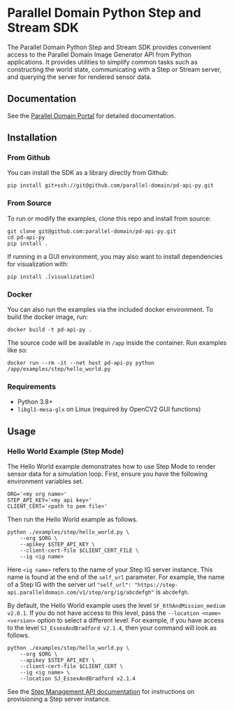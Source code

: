 # Parallel Domain Python Step and Stream SDK

The Parallel Domain Python Step and Stream SDK provides convenient
access to the Parallel Domain Image Generator API from Python
applications.
It provides utilities to simplify common tasks such as
constructing the world state,
communicating with a Step or Stream server,
and querying the server for rendered sensor data.


## Documentation

See the [Parallel Domain Portal](https://app.paralleldomain.com/docs)
for detailed documentation.


## Installation

### From Github

You can install the SDK as a library directly from Github:

```shell
pip install git+ssh://git@github.com/parallel-domain/pd-api-py.git
```

### From Source

To run or modify the examples, clone this repo and install from source:
```shell
git clone git@github.com:parallel-domain/pd-api-py.git
cd pd-api-py
pip install .
```

If running in a GUI environment, you may also want to install dependencies for visualization with:
```shell
pip install .[visualization]
```

### Docker

You can also run the examples via the included docker environment.
To build the docker image, run:
```shell
docker build -t pd-api-py .
```
The source code will be available in `/app` inside the container. Run examples like so:
```shell
docker run --rm -it --net host pd-api-py python /app/examples/step/hello_world.py
```

### Requirements

* Python 3.8+
* `libgl1-mesa-glx` on Linux (required by OpenCV2 GUI functions)


## Usage

### Hello World Example (Step Mode)

The Hello World example demonstrates how to use Step Mode to render
sensor data for a simulation loop.
First, ensure you have the following environment variables set.
```shell
ORG='<my org name>'
STEP_API_KEY='<my api key>'
CLIENT_CERT='<path to pem file>'
```
Then run the Hello World example as follows.
```shell
python ./examples/step/hello_world.py \
    --org $ORG \
    --apikey $STEP_API_KEY \
    --client-cert-file $CLIENT_CERT_FILE \
    --ig <ig name>
```
Here `<ig name>` refers to the name of your Step IG server instance.
This name is found at the end of the `self_url` parameter.
For example, the name of a Step IG with the server url
`"self_url": "https://step-api.paralleldomain.com/v1/step/org/ig/abcdefgh"` is `abcdefgh`.


By default, the Hello World example uses the level `SF_6thAndMission_medium v2.0.1`.
If you do not have access to this level, pass the `--location <name> <version>` option to select a different level.
For example, if you have access to the level `SJ_EssexAndBradford v2.1.4`, then your command will look as follows.
```shell
python ./examples/step/hello_world.py \
    --org $ORG \
    --apikey $STEP_API_KEY \
    --client-cert-file $CLIENT_CERT \
    --ig <ig name> \
    --location SJ_EssexAndBradford v2.1.4
```


See the [Step Management API documentation](https://app.paralleldomain.com/docs/step-mode-management-api)
for instructions on provisioning a Step server instance.
